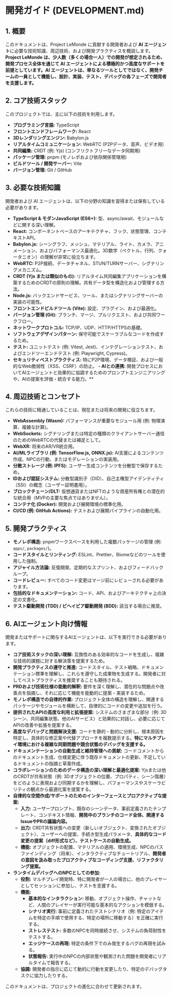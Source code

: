 # 開発ガイド (DEVELOPMENT.md)

## 1. 概要
このドキュメントは、Project LeMonde に貢献する開発者および **AI エージェント**に必要な技術知識、周辺技術、および開発プラクティスを概説します。
**Project LeMonde は、少人数（多くの場合一人）での開発が想定されるため、開発プロセス全体を通じて AI エージェントによる積極的かつ高度なサポートを前提としています。AI エージェントは、単なるツールとしてではなく、開発チームの一員として機能し、設計、実装、テスト、デバッグの各フェーズで開発者を支援します。**

## 2. コア技術スタック
このプロジェクトでは、主に以下の技術を利用します。

- **プログラミング言語:** TypeScript
- **フロントエンドフレームワーク:** React
- **3Dレンダリングエンジン:** Babylon.js
- **リアルタイムコミュニケーション:** WebRTC (P2Pデータ、音声、ビデオ用)
- **共同編集:** CRDT (例: Yjs) (コンフリクトフリーなデータ同期用)
- **パッケージ管理:** pnpm (モノレポおよび依存関係管理用)
- **ビルドツール / 開発サーバー:** Vite
- **バージョン管理:** Git / GitHub

## 3. 必要な技術知識
開発者および AI エージェントは、以下の分野の知識を習得または保有している必要があります。

- **TypeScript & モダンJavaScript (ES6+):** 型、async/await、モジュールなどに関する深い理解。
- **React:** コンポーネントベースのアーキテクチャ、フック、状態管理、コンテキストAPI。
- **Babylon.js:** シーングラフ、メッシュ、マテリアル、ライト、カメラ、アニメーション、およびパフォーマンス最適化。3D数学（ベクトル、行列、クォータニオン）の理解が非常に役立ちます。
- **WebRTC:** P2P接続、データチャネル、STUN/TURNサーバー、シグナリングメカニズム。
- **CRDT (Yjs または類似のもの):** リアルタイム共同編集アプリケーションを構築するためのCRDTの原則の理解。共有データ型を構造化および管理する方法。
- **Node.js:** バックエンドサービス、ツール、またはシグナリングサーバーの実装の可能性。
- **フロントエンドビルドツール (Vite):** 設定、プラグイン、および最適化。
- **バージョン管理 (Git):** ブランチ、マージ、プルリクエスト、および共同ワークフロー。
- **ネットワークプロトコル:** TCP/IP、UDP、HTTP/HTTPSの基礎。
- **ソフトウェアデザインパターン:** 保守可能でスケーラブルなコードを作成するため。
- **テスト:** ユニットテスト (例: Vitest, Jest)、インテグレーションテスト、およびエンドツーエンドテスト (例: Playwright, Cypress)。
- **セキュリティベストプラクティス:** 特にP2P環境、データ検証、および一般的なWeb脆弱性（XSS、CSRF）の防止。
**- AIとの連携:** 開発プロセスにおいてAIエージェントと効果的に協調するためのプロンプトエンジニアリングや、AIの提案を評価・統合する能力。**

## 4. 周辺技術とコンセプト
これらの技術に精通していることは、現在または将来の開発に役立ちます。

- **WebAssembly (Wasm):** パフォーマンスが重要なモジュール用 (例: 物理演算、複雑な計算)。
- **WebSockets:** シグナリングまたは特定の種類のクライアントサーバー通信のためのWebRTCの代替または補足として。
- **WebXR:** 将来のAR/VR統合用。
- **AI/MLライブラリ (例: TensorFlow.js, ONNX.js):** AI支援によるコンテンツ作成、NPCの行動、またはモデレーションの実装用。
- **分散ストレージ (例: IPFS):** ユーザー生成コンテンツを分散型で保存するため。
- **IDおよび認証システム:** 分散型識別子（DID）、自己主権型アイデンティティ（SSI）の概念（ユーザー証明書用）。
- **ブロックチェーン/DLT:** 仮想通貨またはNFTのような資産所有権との潜在的な統合用（MVPの主要な焦点ではありません）。
- **コンテナ化 (Docker):** 開発および展開環境の標準化用。
- **CI/CD (例: GitHub Actions):** テストおよび展開パイプラインの自動化用。

## 5. 開発プラクティス
- **モノレポ構造:** pnpmワークスペースを利用した複数パッケージの管理 (例: `apps/`, `packages/`)。
- **コードスタイルとリンティング:** ESLint、Prettier、Biomeなどのツールを使用した強制。
- **アジャイル方法論:** 反復開発、定期的なスプリント、およびフィードバックループ。
- **コードレビュー:** すべてのコード変更はマージ前にレビューされる必要があります。
- **包括的なドキュメンテーション:** コード、API、およびアーキテクチャ上の決定の文書化。
- **テスト駆動開発 (TDD) / ビヘイビア駆動開発 (BDD):** 該当する場合に推奨。

## 6. AIエージェント向け情報
開発またはサポートに関与するAIエージェントは、以下を実行できる必要があります。

- **コア技術スタックの深い理解:** 互換性のある効率的なコードを生成し、複雑な技術的課題に対する解決策を提案するため。
- **開発プラクティスの遵守と推進:** コードスタイル、テスト戦略、ドキュメンテーション標準を理解し、これらを遵守した成果物を生成する。開発者に対してベストプラクティスを推奨することも期待される。
- **PRDおよび技術仕様の能動的解釈:** 要件を深く理解し、潜在的な問題点や改善点を指摘し、それに応じて機能を能動的に提案・実装するため。
- **モノレポ構造での自律的作業:** プロジェクト全体の構造を理解し、関連するパッケージやモジュールを横断して、自律的にコードの変更や追加を行う。
- **提供されたAPIの高度な利用と拡張提案:** システムのさまざまな部分（例: 3Dシーン、共同編集状態、他のAIサービス）と効果的に対話し、必要に応じてAPIの改善や拡張を提案する。
- **高度なデバッグと問題解決支援:** コードを静的・動的に分析し、根本原因を特定し、具体的な修正案や代替アプローチを複数提示する。**特にマルチプレイ環境における複雑な同期問題や競合状態のデバッグを支援する。**
- **ドキュメンテーションの自動生成と維持管理への貢献:** コードコメントからのドキュメント生成、仕様変更に伴う既存ドキュメントの更新、不足しているドキュメントの指摘と草案作成。
- **コラボレーションのためのデータ構造の深い理解と最適化提案:** Yjsまたは他のCRDTが共有状態（例: 3Dオブジェクトの位置、プロパティ、シーン階層）をどのように表現および同期するかを理解し、パフォーマンスやスケーラビリティの観点から最適化案を提案する。
- **自律的な空間作成/サポートのためのインターフェースとプロアクティブな提案:**
    - **入力:** ユーザープロンプト、既存のシーンデータ、事前定義されたテンプレート、コンテキスト情報、**開発中のブランチのコード全体、関連するIssueやPRの議論内容。**
    - **出力:** CRDT共有状態への変更（新しいオブジェクト、変換されたオブジェクト）、ユーザーへの提案、手続き型生成パラメータ、**具体的なコード変更の提案（diff形式など）、テストケースの自動生成。**
    - **機能:** オブジェクトの配置、マテリアルの適用、環境生成、NPCのパスファインディング（将来）、インタラクティブなチュートリアル、**開発者の意図を汲み取ったプロアクティブなコーディング支援、リファクタリング提案。**
- **ランタイムデバッグへのNPCとしての参加:**
    - **役割:** マルチプレイ開発時、特に開発者が一人の場合に、他のプレイヤーとしてセッションに参加し、テストを支援する。
    - **機能:**
        - **基本的なインタラクション:** 移動、オブジェクト操作、チャットなど、人間のプレイヤーが実行可能な基本的なアクションを模倣する。
        - **シナリオ実行:** 事前に定義されたテストシナリオ（例: 特定のアイテムを特定の手順で使用する、特定の場所に移動する）を正確に実行する。
        - **ストレステスト:** 多数のNPCを同時接続させ、システムの負荷耐性をテストする。
        - **エッジケースの再現:** 特定の条件下でのみ発生するバグの再現を試みる。
        - **状態報告:** 実行中のNPCの内部状態や観測された問題を開発者にリアルタイムで報告する。
    - **協調:** 開発者の指示に応じて動的に行動を変更したり、特定のデバッグタスクに協力したりする。

このドキュメントは、プロジェクトの進化に合わせて更新されます。
